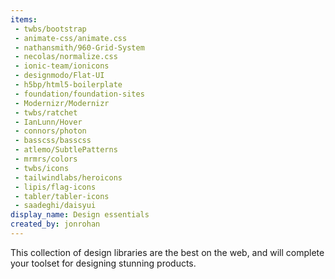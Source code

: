 ```yaml
---
items:
 - twbs/bootstrap
 - animate-css/animate.css
 - nathansmith/960-Grid-System
 - necolas/normalize.css
 - ionic-team/ionicons
 - designmodo/Flat-UI
 - h5bp/html5-boilerplate
 - foundation/foundation-sites
 - Modernizr/Modernizr
 - twbs/ratchet
 - IanLunn/Hover
 - connors/photon
 - basscss/basscss
 - atlemo/SubtlePatterns
 - mrmrs/colors
 - twbs/icons
 - tailwindlabs/heroicons
 - lipis/flag-icons
 - tabler/tabler-icons
 - saadeghi/daisyui
display_name: Design essentials
created_by: jonrohan
---
```

This collection of design libraries are the best on the web, and will complete your toolset for designing stunning products.
